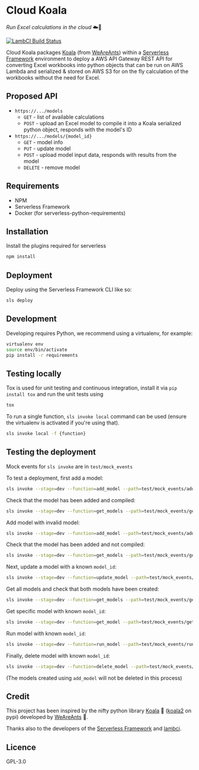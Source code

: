 # Cloud Koala
*Run Excel calculations in the cloud* :cloud::koala:

[![LambCI Build Status](https://lambci-buildresults-x3wvacl759wh.s3-ap-southeast-2.amazonaws.com/gh/Synergetic-Engineering/cloud-koala/branches/master/26821f4cec821f75611edd3567f261a6.svg)](https://lambci-buildresults-x3wvacl759wh.s3-ap-southeast-2.amazonaws.com/gh/Synergetic-Engineering/cloud-koala/branches/master/371624d728e1605ae2aced95a05e3266.html)


Cloud Koala packages [Koala](https://github.com/anthill/koala) (from [WeAreAnts](http://weareants.fr/)) within a [Serverless Framework](http://www.serverless.com) environment to deploy a AWS API Gateway REST API for converting Excel workbooks into python objects that can be run on AWS Lambda and serialized & stored on AWS S3 for on the fly calculation of the workbooks without the need for Excel.

## Proposed API

* `https://.../models`
    * `GET` - list of available calculations
    * `POST` - upload an Excel model to compile it into a Koala serialized python object, responds with the model's ID
* `https://.../models/{model_id}`
    * `GET` - model info
    * `PUT` - update model
    * `POST` - upload model input data, responds with results from the model
    * `DELETE` - remove model

## Requirements

* NPM
* Serverless Framework
* Docker (for serverless-python-requirements)

## Installation

Install the plugins required for serverless

```bash
npm install
```

## Deployment

Deploy using the Serverless Framework CLI like so:

```bash
sls deploy
```

## Development

Developing requires Python, we recommend using a virtualenv, for example:

```bash
virtualenv env
source env/bin/activate
pip install -r requirements
```

## Testing locally

Tox is used for unit testing and continuous integration, install it via `pip install tox` and run the unit tests using

```bash
tox
```

To run a single function, `sls invoke local` command can be used (ensure the virtualenv is activated if you're using that).

```bash
sls invoke local -f {function}
```

## Testing the deployment

Mock events for `sls invoke` are in `test/mock_events`

To test a deployment, first add a model:
```bash
sls invoke --stage=dev --function=add_model --path=test/mock_events/add_model.1.json
```

Check that the model has been added and compiled:
```bash
sls invoke --stage=dev --function=get_models --path=test/mock_events/get_models.3.json
```

Add model with invalid model:
```bash
sls invoke --stage=dev --function=add_model --path=test/mock_events/add_model.1a.json
```

Check that the model has been added and not compiled:
```bash
sls invoke --stage=dev --function=get_models --path=test/mock_events/get_models.3.json
```

Next, update a model with a known `model_id`:
```bash
sls invoke --stage=dev --function=update_model --path=test/mock_events/update_model.2.json
```

Get all models and check that both models have been created:
```bash
sls invoke --stage=dev --function=get_models --path=test/mock_events/get_models.3.json
```

Get specific model with known `model_id`:
```bash
sls invoke --stage=dev --function=get_model --path=test/mock_events/get_model.4.json
```

Run model with known `model_id`:
```bash
sls invoke --stage=dev --function=run_model --path=test/mock_events/run_model.5.json
```

Finally, delete model with known `model_id`:
```bash
sls invoke --stage=dev --function=delete_model --path=test/mock_events/delete_model.6.json
```

(The models created using `add_model` will not be deleted in this process)


## Credit

This project has been inspired by the nifty python library [Koala](https://github.com/anthill/koala) :koala: ([koala2](https://pypi.python.org/pypi/koala2) on pypi) developed by [WeAreAnts](http://weareants.fr/) :ant:.

Thanks also to the developers of the [Serverless Framework](http://www.serverless.com) and [lambci](https://github.com/lambci/lambci).

## Licence

GPL-3.0
